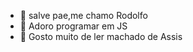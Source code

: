 - 👋 salve pae,me chamo Rodolfo
- 👀 Adoro programar em JS
- 🌱 Gosto muito de ler machado de Assis


<!---
rflddev/rflddev is a ✨ special ✨ repository because its `README.md` (this file) appears on your GitHub profile.
You can click the Preview link to take a look at your changes.
--->
